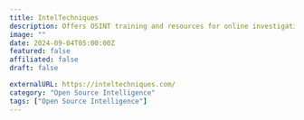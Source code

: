 ```yaml
---
title: IntelTechniques
description: Offers OSINT training and resources for online investigations.
image: ""
date: 2024-09-04T05:00:00Z
featured: false
affiliated: false
draft: false

externalURL: https://inteltechniques.com/
category: "Open Source Intelligence"
tags: ["Open Source Intelligence"]
---
```


